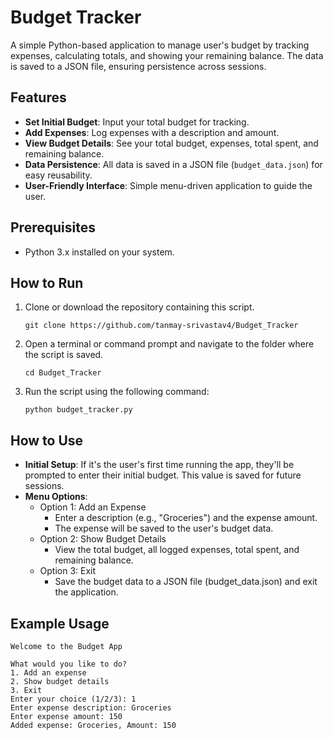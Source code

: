 # Budget Tracker

A simple Python-based application to manage user's budget by tracking expenses, calculating totals, and showing your remaining balance. The data is saved to a JSON file, ensuring persistence across sessions.


## Features
- **Set Initial Budget**: Input your total budget for tracking.
- **Add Expenses**: Log expenses with a description and amount.
- **View Budget Details**: See your total budget, expenses, total spent, and remaining balance.
- **Data Persistence**: All data is saved in a JSON file (`budget_data.json`) for easy reusability.
- **User-Friendly Interface**: Simple menu-driven application to guide the user.



## Prerequisites
- Python 3.x installed on your system.



## How to Run
1. Clone or download the repository containing this script.
   ```
   git clone https://github.com/tanmay-srivastav4/Budget_Tracker
   ```
2. Open a terminal or command prompt and navigate to the folder where the script is saved.
   ```
   cd Budget_Tracker
   ```
3. Run the script using the following command:
   ```
   python budget_tracker.py
   ```

  
## How to Use
- **Initial Setup**: If it's the user's first time running the app, they'll be prompted to enter their initial budget. This value is saved for future sessions.
- **Menu Options**:
    - Option 1: Add an Expense
        - Enter a description (e.g., "Groceries") and the expense amount.
        - The expense will be saved to the user's budget data.
    - Option 2: Show Budget Details
        - View the total budget, all logged expenses, total spent, and remaining balance.
    - Option 3: Exit
        - Save the budget data to a JSON file (budget_data.json) and exit the application.

## Example Usage
   ```
   Welcome to the Budget App

   What would you like to do?
   1. Add an expense
   2. Show budget details
   3. Exit
   Enter your choice (1/2/3): 1
   Enter expense description: Groceries
   Enter expense amount: 150
   Added expense: Groceries, Amount: 150
   ```
